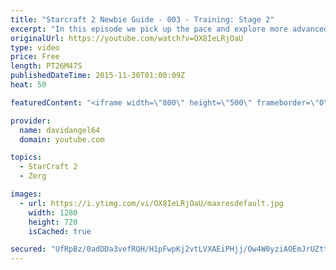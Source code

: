 ```yaml
---
title: "Starcraft 2 Newbie Guide - 003 - Training: Stage 2"
excerpt: "In this episode we pick up the pace and explore more advanced units and upgrades.  Starcraft 2 Newbie Guide Playlist: https://www.youtube.com/playlist?list...  Other places to find my stuff: Twitter: http://twitter.com/davidangel64 Twitch: http://twitch.tv/davidangel64 Tumblr: http://davidr64.tumblr.com"
originalUrl: https://youtube.com/watch?v=OX8IeLRjOaU
type: video
price: Free
length: PT26M47S
publishedDateTime: 2015-11-30T01:00:09Z
heat: 50

featuredContent: "<iframe width=\"800\" height=\"500\" frameborder=\"0\" src=\"https://www.youtube.com/embed/OX8IeLRjOaU\" allow=\"accelerometer; autoplay; encrypted-media; gyroscope; picture-in-picture\" allowfullscreen></iframe>"

provider:
  name: davidangel64
  domain: youtube.com

topics:
  - StarCraft 2
  - Zerg

images:
  - url: https://i.ytimg.com/vi/OX8IeLRjOaU/maxresdefault.jpg
    width: 1280
    height: 720
    isCached: true

secured: "UfRpBz/0adDDa3vefRQH/H1pFwpKj2vtLVXAEiPHjj/Ow4W0yziAOEmJrUZtt2jTF6tomuU25dSvCM0aG1Sjq98jAPaXov55KmTGt0wDmWgV/aD5PJUiC5IHhe7BMeHV3jaluSf/crbSg0NY9rVoXMVcxpWwEI4Hp1jt/qq2yzP5xb4CzzN1hzRcPKqQcyyyvm89+qlvVzBBKYVlevWnm2maPbwpgRj4c17m8ieod51U2zq3TtheATLmQZuvW0pC5lza+rztDJVpBrT27d9mpAidSbtDKkRiBqVrCD1FdYH1oXaHkhY0+AhuP00/f6ouR5/HwMFSEeNhgTM5g/nrGdSvbYNprSHqaA9vMOTnTvfJD5cd7lrmCwxU7vWYL+RAthhZYsGFu+jaxa4mrKhXLA/v/KSW96zJeYJtduq7iOA=;PwSeKsKbOitouLvoX2LkhQ=="
---
```


